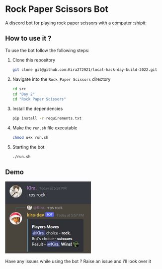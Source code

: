 # Rock Paper Scissors Bot

A discord bot for playing rock paper scissors with a computer :shipit:

## How to use it ?

To use the bot follow the following steps:

1. Clone this repository

   ```bash
   git clone git@github.com:Kira272921/local-hack-day-build-2022.git
   ```

2. Navigate into the `Rock Paper Scissors` directory

   ```bash
   cd src
   cd "Day 2"
   cd "Rock Paper Scissors"
   ```

3. Install the dependencies

   ```bash
   pip install -r requirements.txt
   ```

4. Make the `run.sh` file executable

   ```bash
   chmod u+x run.sh
   ```

5. Starting the bot

   ```bash
   ./run.sh
   ```

## Demo

![](./images/demo.png)

Have any issues while using the bot ? Raise an issue and i'll look over it
